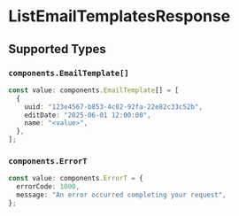 # ListEmailTemplatesResponse


## Supported Types

### `components.EmailTemplate[]`

```typescript
const value: components.EmailTemplate[] = [
  {
    uuid: "123e4567-b853-4c02-92fa-22e82c33c52b",
    editDate: "2025-06-01 12:00:00",
    name: "<value>",
  },
];
```

### `components.ErrorT`

```typescript
const value: components.ErrorT = {
  errorCode: 1000,
  message: "An error occurred completing your request",
};
```

